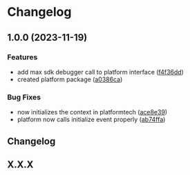 # Changelog

## 1.0.0 (2023-11-19)


### Features

* add max sdk debugger call to platform interface ([f4f36dd](https://github.com/ianpilipski/IPTech-UnityLibrary/commit/f4f36dd5e23797e7dbf998820e34413a61a143b2))
* created platform package ([a0386ca](https://github.com/ianpilipski/IPTech-UnityLibrary/commit/a0386caa02cf79d0dd2f565d25642994fddf9b3a))


### Bug Fixes

* now initializes the context in platformtech ([ace8e39](https://github.com/ianpilipski/IPTech-UnityLibrary/commit/ace8e39022347aae6947fb637f7bbb4f759d7c28))
* platform now calls initialize event properly ([ab74ffa](https://github.com/ianpilipski/IPTech-UnityLibrary/commit/ab74ffaf8c45dbce534383d945d101fad690421c))

## Changelog

## X.X.X
